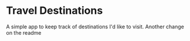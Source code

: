 # Travel Destinations

A simple app to keep track of destinations I'd like to visit. Another change on the readme
